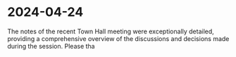 # 2024-04-24

The notes of the recent Town Hall meeting were exceptionally detailed, providing a comprehensive overview of the discussions and decisions made during the session. Please tha